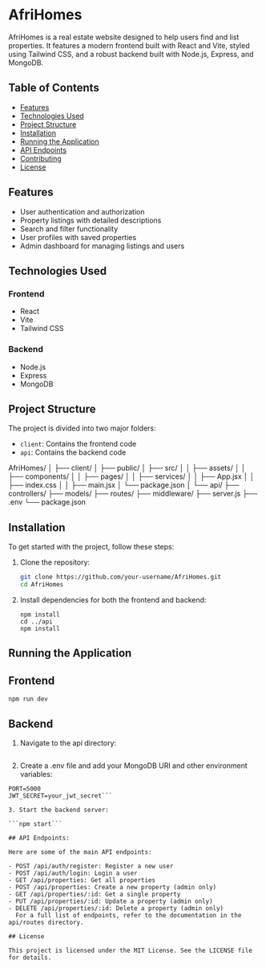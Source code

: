 # AfriHomes

AfriHomes is a real estate website designed to help users find and list properties. It features a modern frontend built with React and Vite, styled using Tailwind CSS, and a robust backend built with Node.js, Express, and MongoDB.

## Table of Contents

- [Features](#features)
- [Technologies Used](#technologies-used)
- [Project Structure](#project-structure)
- [Installation](#installation)
- [Running the Application](#running-the-application)
- [API Endpoints](#api-endpoints)
- [Contributing](#contributing)
- [License](#license)

## Features

- User authentication and authorization
- Property listings with detailed descriptions
- Search and filter functionality
- User profiles with saved properties
- Admin dashboard for managing listings and users

## Technologies Used

### Frontend

- React
- Vite
- Tailwind CSS

### Backend

- Node.js
- Express
- MongoDB

## Project Structure

The project is divided into two major folders:

- `client`: Contains the frontend code
- `api`: Contains the backend code

AfriHomes/
│
├── client/
│ ├── public/
│ ├── src/
│ │ ├── assets/
│ │ ├── components/
│ │ ├── pages/
│ │ ├── services/
│ │ ├── App.jsx
│ │ ├── index.css
│ │ ├── main.jsx
│ └── package.json
│
└── api/
├── controllers/
├── models/
├── routes/
├── middleware/
├── server.js
├── .env
└── package.json

## Installation

To get started with the project, follow these steps:

1. Clone the repository:

   ```bash
   git clone https://github.com/your-username/AfriHomes.git
   cd AfriHomes

   ```

2. Install dependencies for both the frontend and backend:

   ```cd client
   npm install
   cd ../api
   npm install

   ```

## Running the Application

## Frontend

```cd client
npm run dev
```

## Backend

1. Navigate to the api directory:

```cd api

```

2. Create a .env file and add your MongoDB URI and other environment variables:

````MONGODB_URI=your_mongodb_uri
PORT=5000
JWT_SECRET=your_jwt_secret```

3. Start the backend server:

```npm start```

## API Endpoints:

Here are some of the main API endpoints:

- POST /api/auth/register: Register a new user
- POST /api/auth/login: Login a user
- GET /api/properties: Get all properties
- POST /api/properties: Create a new property (admin only)
- GET /api/properties/:id: Get a single property
- PUT /api/properties/:id: Update a property (admin only)
- DELETE /api/properties/:id: Delete a property (admin only)
  For a full list of endpoints, refer to the documentation in the api/routes directory.

## License

This project is licensed under the MIT License. See the LICENSE file for details.

````
